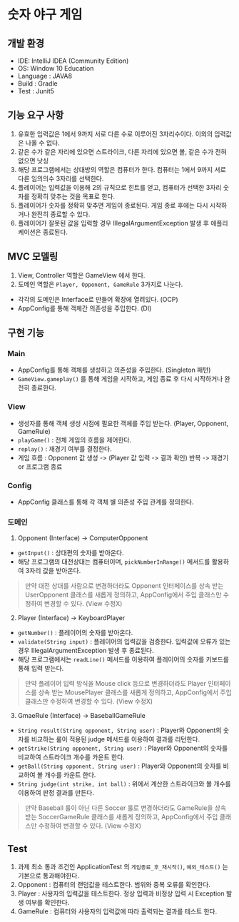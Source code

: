 # 숫자 야구 게임
## 개발 환경
- IDE: IntelliJ IDEA (Community Edition)
- OS: Window 10 Education
- Language : JAVA8
- Build : Gradle
- Test : Junit5

## 기능 요구 사항
1. 유효한 입력값은 1에서 9까지 서로 다른 수로 이루어진 3자리수이다. 이외의 입력값은 나올 수 없다.
2. 같은 수가 같은 자리에 있으면 스트라이크, 다른 자리에 있으면 볼, 같은 수가 전혀 없으면 낫싱
3. 해당 프로그램에서는 상대방의 역할은 컴퓨터가 한다. 컴퓨터는 1에서 9까지 서로 다른 임의의수 3자리를 선택한다.
4. 플레이어는 입력값을 이용해 2의 규칙으로 힌트를 얻고, 컴퓨터가 선택한 3자리 숫자를 정확히 맞추는 것을 목표로 한다.
5. 플레이어가 숫자를 정확히 맞추면 게임이 종료된다. 게임 종료 후에는 다시 시작하거나 완전히 종료할 수 있다.
6. 플레이어가 잘못된 값을 입력할 경우 IllegalArgumentException 발생 후 애플리케이션은 종료된다.

## MVC 모델링
1. View, Controller 역할은 GameView 에서 한다.
2. 도메인 역할은 `Player, Opponent, GameRule` 3가지로 나눈다.
- 각각의 도메인은 Interface로 만들어 확장에 열려있다. (OCP)
- AppConfig를 통해 객체간 의존성을 주입한다. (DI)


## 구현 기능
### Main
- AppConfig를 통해 객체를 생성하고 의존성을 주입한다. (Singleton 패턴)
- `GameView.gameplay()` 를 통해 게임을 시작하고, 게임 종료 후 다시 시작하거나 완전히 종료한다.

### View
- 생성자를 통해 객체 생성 시점에 필요한 객체를 주입 받는다. (Player, Opponent, GameRule)
- `playGame()` : 전체 게임의 흐름을 제어한다.
- `replay()` : 재경기 여부를 결정한다.
- 게임 흐름 : Opponent 값 생성 -> (Player 값 입력 -> 결과 확인) 반복 -> 재경기 or 프로그램 종료

### Config
- AppConfig 클래스를 통해 각 객체 별 의존성 주입 관계를 정의한다.

### 도메인
1. Opponent (Interface) -> ComputerOpponent
- `getInput()` : 상대편의 숫자를 받아온다.
- 해당 프로그램의 대전상대는 컴퓨터이며, `pickNumberInRange()` 메서드를 활용하여 3자리 값을 받아온다.
> 만약 대전 상대를 사람으로 변경하더라도 Opponent 인터페이스를 상속 받는 UserOpponent 클래스를 새롭게 정의하고,
> AppConfig에서 주입 클래스만 수정하여 변경할 수 있다. (View 수정X)
2. Player (Interface) -> KeyboardPlayer
- `getNumber()` : 플레이어의 숫자를 받아온다.
- `validate(String input)` : 플레이어의 입력값을 검증한다. 입력값에 오류가 있는 경우 IllegalArgumentException 발생 후 종료된다.
- 해당 프로그램에서는 `readLine()` 메서드를 이용하여 플레이어의 숫자를 키보드를 통해 입력 받는다.
> 만약 플레이어 입력 방식을 Mouse click 등으로 변경하더라도 Player 인터페이스를 상속 받는 MousePlayer 클래스를 새롭게 정의하고,
> AppConfig에서 주입 클래스만 수정하여 변경할 수 있다. (View 수정X)
3. GmaeRule (Interface) -> BaseballGameRule
- `String result(String opponent, String user)` : Player와 Opponent의 숫자를 비교하는 룰이 적용된 judge 메서드를 이용하여 결과를 리턴한다.
- `getStrike(String opponent, String user)` : Player와 Opponent의 숫자를 비교하여 스트라이크 개수를 카운트 한다.
- `getBall(String opponent, String user)` : Player와 Opponent의 숫자를 비교하여 볼 개수를 카운트 한다.
- `String judge(int strike, int ball)` : 위에서 계산한 스트라이크와 볼 개수를 이용하여 판정 결과를 만든다.
> 만약 Baseball 룰이 아닌 다른 Soccer 룰로 변경하더라도 GameRule을 상속 받는 SoccerGameRule 클래스를 새롭게 정의하고,
> AppConfig에서 주입 클래스만 수정하여 변경할 수 있다. (View 수정X)

## Test
1. 과제 최소 통과 조건인 ApplicationTest 의 `게임종료_후_재시작()`, `예외_테스트()` 는 기본으로 통과해야한다.
2. Opponent : 컴퓨터의 랜덤값을 테스트한다. 범위와 중복 오류를 확인한다.
3. Player : 사용자의 입력값을 테스트한다. 정상 입력과 비정상 입력 시 Exception 발생 여부를 확인한다.
4. GameRule : 컴퓨터와 사용자의 입력값에 따라 출력되는 결과를 테스트 한다.


